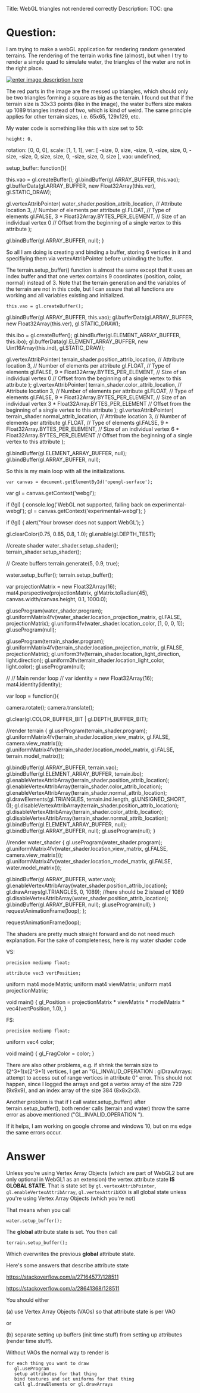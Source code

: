 Title: WebGL triangles not rendered correctly
Description:
TOC: qna

# Question:

I am trying to make a webGL application for rendering random generated terrains. The rendering of the terrain works fine (almost), but when I try to render a simple quad to simulate water, the triangles of the water are not in the right place. 

[![enter image description here][1]][1]

The red parts in the image are the messed up triangles, which should only be two triangles forming a square as big as the terrain. I found out that if the terrain size is 33x33 points (like in the image), the water buffers size makes up 1089 triangles instead of two, which is kind of weird. The same principle applies for other terrain sizes, i.e. 65x65, 129x129, etc. 

My water code is something like this with size set to 50:

    height: 0,
 rotation: [0, 0, 0],
 scale: [1, 1, 1],
 ver: [
  -size,  0,  size,
  -size,  0, -size,
   size,  0, -size,
  -size,  0,  size,
   size,  0, -size,
   size,  0,  size
 ],
 vao: undefined,
 
 setup_buffer: function(){
  
  this.vao = gl.createBuffer();
  gl.bindBuffer(gl.ARRAY_BUFFER, this.vao);
  gl.bufferData(gl.ARRAY_BUFFER, new Float32Array(this.ver), gl.STATIC_DRAW);
  
  gl.vertexAttribPointer(
   water_shader.position_attrib_location, // Attribute location
   3, // Number of elements per attribute
   gl.FLOAT, // Type of elements
   gl.FALSE,
   3 * Float32Array.BYTES_PER_ELEMENT, // Size of an individual vertex
   0 // Offset from the beginning of a single vertex to this attribute
  );
  
  gl.bindBuffer(gl.ARRAY_BUFFER, null);
 }

So all I am doing is creating and binding a buffer, storing 6 vertices in it and specifiying them via vertexAttribPointer before unbinding the buffer. 

The terrain.setup_buffer() function is almost the same except that it uses an index buffer and that one vertex contains 9 coordinates (position, color, normal) instead of 3. Note that the terrain generation and the variables of the terrain are not in this code, but I can assure that all functions are working and all variables existing and initialized.

    this.vao = gl.createBuffer();
 gl.bindBuffer(gl.ARRAY_BUFFER, this.vao);
 gl.bufferData(gl.ARRAY_BUFFER, new Float32Array(this.ver), gl.STATIC_DRAW);
  
 this.ibo = gl.createBuffer();
 gl.bindBuffer(gl.ELEMENT_ARRAY_BUFFER, this.ibo);
 gl.bufferData(gl.ELEMENT_ARRAY_BUFFER, new Uint16Array(this.ind), gl.STATIC_DRAW);
  
 gl.vertexAttribPointer(
  terrain_shader.position_attrib_location, // Attribute location
  3, // Number of elements per attribute
  gl.FLOAT, // Type of elements
  gl.FALSE,
  9 * Float32Array.BYTES_PER_ELEMENT, // Size of an individual vertex
  0 // Offset from the beginning of a single vertex to this attribute
 );
 gl.vertexAttribPointer(
  terrain_shader.color_attrib_location, // Attribute location
  3, // Number of elements per attribute
  gl.FLOAT, // Type of elements
  gl.FALSE,
  9 * Float32Array.BYTES_PER_ELEMENT, // Size of an individual vertex
  3 * Float32Array.BYTES_PER_ELEMENT // Offset from the beginning of a single vertex to this attribute
 );
 gl.vertexAttribPointer(
  terrain_shader.normal_attrib_location, // Attribute location
  3, // Number of elements per attribute
  gl.FLOAT, // Type of elements
  gl.FALSE,
  9 * Float32Array.BYTES_PER_ELEMENT, // Size of an individual vertex
  6 * Float32Array.BYTES_PER_ELEMENT // Offset from the beginning of a single vertex to this attribute
 );
  
 gl.bindBuffer(gl.ELEMENT_ARRAY_BUFFER, null);
 gl.bindBuffer(gl.ARRAY_BUFFER, null);

So this is my main loop with all the initializations.

    var canvas = document.getElementById('opengl-surface');
 var gl = canvas.getContext('webgl');

 if (!gl) {
  console.log('WebGL not supported, falling back on experimental-webgl');
  gl = canvas.getContext('experimental-webgl');
 }

 if (!gl) {
  alert('Your browser does not support WebGL');
 }

 gl.clearColor(0.75, 0.85, 0.8, 1.0);
 gl.enable(gl.DEPTH_TEST);
 
 //create shader
 water_shader.setup_shader();
 terrain_shader.setup_shader();
 
 // Create buffers
 terrain.generate(5, 0.9, true);
 
 water.setup_buffer();
    terrain.setup_buffer();

 var projectionMatrix = new Float32Array(16);
 mat4.perspective(projectionMatrix, glMatrix.toRadian(45), canvas.width/canvas.height, 0.1, 1000.0);
 
 gl.useProgram(water_shader.program);
 gl.uniformMatrix4fv(water_shader.location_projection_matrix, gl.FALSE, projectionMatrix);
 gl.uniform4fv(water_shader.location_color, [1, 0, 0, 1]);
 gl.useProgram(null);
 
 gl.useProgram(terrain_shader.program);
 gl.uniformMatrix4fv(terrain_shader.location_projection_matrix, gl.FALSE, projectionMatrix);
 gl.uniform3fv(terrain_shader.location_light_direction, light.direction);
 gl.uniform3fv(terrain_shader.location_light_color, light.color);
 gl.useProgram(null);
 
 //
 // Main render loop
 //
 var identity = new Float32Array(16);
 mat4.identity(identity);
 
 var loop = function(){
  
  camera.rotate();
  camera.translate();
  
  gl.clear(gl.COLOR_BUFFER_BIT | gl.DEPTH_BUFFER_BIT);
  
  //render terrain
  {
   gl.useProgram(terrain_shader.program);
   gl.uniformMatrix4fv(terrain_shader.location_view_matrix, gl.FALSE, camera.view_matrix());
   gl.uniformMatrix4fv(terrain_shader.location_model_matrix, gl.FALSE, terrain.model_matrix());
      
   gl.bindBuffer(gl.ARRAY_BUFFER, terrain.vao);
   gl.bindBuffer(gl.ELEMENT_ARRAY_BUFFER, terrain.ibo);
   gl.enableVertexAttribArray(terrain_shader.position_attrib_location);
   gl.enableVertexAttribArray(terrain_shader.color_attrib_location);
   gl.enableVertexAttribArray(terrain_shader.normal_attrib_location);
   gl.drawElements(gl.TRIANGLES, terrain.ind.length, gl.UNSIGNED_SHORT, 0);
   gl.disableVertexAttribArray(terrain_shader.position_attrib_location);
   gl.disableVertexAttribArray(terrain_shader.color_attrib_location);
   gl.disableVertexAttribArray(terrain_shader.normal_attrib_location);
   gl.bindBuffer(gl.ELEMENT_ARRAY_BUFFER, null);
   gl.bindBuffer(gl.ARRAY_BUFFER, null);
   gl.useProgram(null);
  }
 
  
  //render water_shader
  {
   gl.useProgram(water_shader.program);
   gl.uniformMatrix4fv(water_shader.location_view_matrix, gl.FALSE, camera.view_matrix());
   gl.uniformMatrix4fv(water_shader.location_model_matrix, gl.FALSE, water.model_matrix());
   
   gl.bindBuffer(gl.ARRAY_BUFFER, water.vao);
   gl.enableVertexAttribArray(water_shader.position_attrib_location);
   gl.drawArrays(gl.TRIANGLES, 0, 1089); //here should be 2 istead of 1089
   gl.disableVertexAttribArray(water_shader.position_attrib_location);
   gl.bindBuffer(gl.ARRAY_BUFFER, null);
   gl.useProgram(null);
  }
  requestAnimationFrame(loop);
 };
 
 requestAnimationFrame(loop);

The shaders are pretty much straight forward and do not need much explanation. For the sake of completeness, here is my water shader code

VS:

    precision mediump float;

    attribute vec3 vertPosition;
  
 uniform mat4 modelMatrix;
 uniform mat4 viewMatrix;
 uniform mat4 projectionMatrix;
  
 void main()
 {
   gl_Position = projectionMatrix * viewMatrix * modelMatrix * vec4(vertPosition, 1.0),
 }

FS:

    precision mediump float;
  
 uniform vec4 color;
  
 void main()
 {
   gl_FragColor = color;
 }

There are also other problems, e.g. if shrink the terrain size to (2^3+1)x(2^3+1) vertices, I get an "GL_INVALID_OPERATION : glDrawArrays: attempt to access out of range vertices in attribute 0" error. This should not happen, since I logged the arrays and got a vertex array of the size 729 (9x9x9), and an index array of the size 384 (8x8x2x3).

Another problem is that if I call water.setup_buffer() after terrain.setup_buffer(), both render calls (terrain and water) throw the same error as above mentioned ("GL_INVALID_OPERATION ").

If it helps, I am working on google chrome and windows 10, but on ms edge the same errors occur.  

  [1]: https://i.stack.imgur.com/pCnfb.png

# Answer

Unless you're using Vertex Array Objects (which are part of WebGL2 but are only optional in WebGL1 as an extension) the vertex attribute state **IS GLOBAL STATE**. That is state set by `gl.vertexAttribPointer`, `gl.enableVertexAttribArray`, `gl.vertexAttribXXX` is all global state unless you're using Vertex Array Objects (which you're not)

That means when you call

    water.setup_buffer();

The **global** attribute state is set. You then call

    terrain.setup_buffer();

Which overwrites the previous **global** attribute state.

Here's some answers that describe attribute state

https://stackoverflow.com/a/27164577/128511

https://stackoverflow.com/a/28641368/128511

You should either

(a) use Vertex Array Objects (VAOs) so that attribute state is per VAO

or

(b) separate setting up buffers (init time stuff) from setting up attributes (render time stuff).

Without VAOs the normal way to render is

    for each thing you want to draw
       gl.useProgram
       setup attributes for that thing
       bind textures and set uniforms for that thing
       call gl.drawElements or gl.drawArrays

